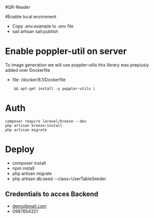 #QR-Reader

#Enable local enviroment
- Copy .env.example to .env file
- sail artisan sail:publish

# Enable poppler-util on server
To image generation we will use poppler-utils this library was prepiusly added over Dockerfile
- file: /docker/8.1/Dockerfile
```
    && apt-get install -y poppler-utils \
```

# Auth
```
composer require laravel/breeze --dev
php artisan breeze:install
php artisan migrate
```

# Deploy 
- composer install
- npm install
- php artisan migrate
- php artisan db:seed --class=UserTableSeeder


## Credentials to acces Backend
- demo@mail.com
- 0987654321


